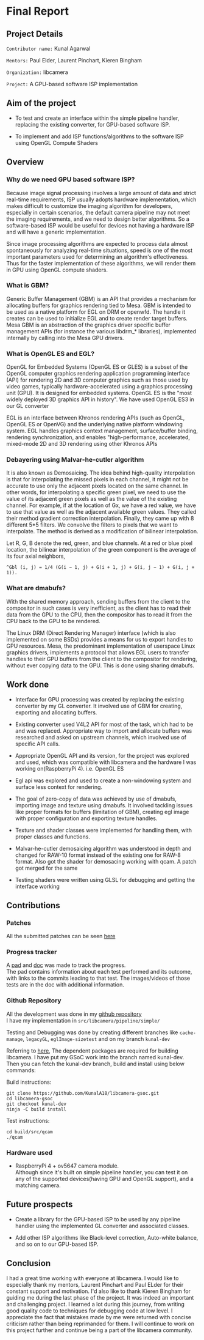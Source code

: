 # Final Report

## Project Details

`Contributor name:` Kunal Agarwal   

`Mentors:` Paul Elder, Laurent Pinchart, Kieren Bingham 

`Organization:` libcamera   

`Project:` A GPU-based software ISP implementation

## Aim of the project

- To test and create an interface within the simple pipeline handler, replacing the existing converter, for GPU-based software ISP.

- To implement and add ISP functions/algorithms to the software ISP using OpenGL Compute Shaders

## Overview 

### Why do we need GPU based software ISP?

Because image signal processing involves a large amount of data and strict real-time requirements, ISP usually adopts hardware implementation, which makes difficult to customize the imaging algorithm for developers, especially in certain scenarios, the default camera pipeline may not meet the imaging requirements, and we need to design better algorithms. So a software-based ISP would be useful for devices not having a hardware ISP and will have a generic implementation.    

Since image processing algorithms are expected to process data almost spontaneously for analyzing real-time situations, speed is one of the most important parameters used for determining an algorithm's effectiveness. Thus for the faster implementation of these algorithms, we will render them in GPU using OpenGL compute shaders.

### What is GBM?    
Generic Buffer Management (GBM) is an API that provides a mechanism for allocating buffers for graphics rendering tied to Mesa. GBM is intended to be used as a native platform for EGL on DRM or openwfd. The handle it creates can be used to initialize EGL and to create render target buffers. Mesa GBM is an abstraction of the graphics driver specific buffer management APIs (for instance the various libdrm_* libraries), implemented internally by calling into the Mesa GPU drivers.

### What is OpenGL ES and EGL?    
OpenGL for Embedded Systems (OpenGL ES or GLES) is a subset of the OpenGL computer graphics rendering application programming interface (API) for rendering 2D and 3D computer graphics such as those used by video games, typically hardware-accelerated using a graphics processing unit (GPU). It is designed for embedded systems. OpenGL ES is the "most widely deployed 3D graphics API in history".
We have used OpenGL ES3 in our GL converter

EGL is an interface between Khronos rendering APIs (such as OpenGL, OpenGL ES or OpenVG) and the underlying native platform windowing system. EGL handles graphics context management, surface/buffer binding, rendering synchronization, and enables "high-performance, accelerated, mixed-mode 2D and 3D rendering using other Khronos APIs

### Debayering using Malvar-he-cutler algorithm    
It is also known as Demosaicing. The idea behind high-quality interpolation is that for interpolating the missed pixels in each channel, it might not be accurate to use only the adjacent pixels located on the same channel. In other words, for interpolating a specific green pixel, we need to use the value of its adjacent green pixels as well as the value of the existing channel. For example, if at the location of Gx, we have a red value, we have to use that value as well as the adjacent available green values. They called their method gradient correction interpolation. Finally, they came up with 8 different 5*5 filters. We convolve the filters to pixels that we want to interpolate. The method is derived as a modification of bilinear interpolation. 

Let R, G, B denote the red, green, and blue channels. At a red or blue pixel location, the bilinear interpolation of the green component is the average of its four axial neighbors, 

`^Gbl (i, j) = 1/4 (G(i − 1, j) + G(i + 1, j) + G(i, j − 1) + G(i, j + 1)).`

### What are dmabufs?
With the shared memory approach, sending buffers from the client to the compositor in such cases is very inefficient, as the client has to read their data from the GPU to the CPU, then the compositor has to read it from the CPU back to the GPU to be rendered.

The Linux DRM (Direct Rendering Manager) interface (which is also implemented on some BSDs) provides a means for us to export handles to GPU resources. Mesa, the predominant implementation of userspace Linux graphics drivers, implements a protocol that allows EGL users to transfer handles to their GPU buffers from the client to the compositor for rendering, without ever copying data to the GPU. This is done using sharing dmabufs.


## Work done

- Interface for GPU processing was created by replacing the existing converter by my GL converter. It involved use of GBM for creating, exporting and allocating buffers.

- Existing converter used V4L2 API for most of the task, which had to be and was replaced. Appropriate way to import and allocate buffers was researched and asked on upstream channels, which involved use of specific API calls.

- Appropriate OpenGL API and its version, for the project was explored and used, which was compatible with libcamera and the hardware I was working on(RaspberryPi 4). i.e. OpenGL ES

- Egl api was explored and used to create a non-windowing system and surface less context for rendering.

- The goal of zero-copy of data was achieved by use of dmabufs, importing image and texture using dmabufs. It involved tackling issues like proper formats for buffers (limitation of GBM), creating egl image with proper configuration and exporting texture handles.

- Texture and shader classes were implemented for handling them, with proper classes and functions.

- Malvar-he-cutler demosaicing algorithm was understood in depth and changed for RAW-10 format instead of the existing one for RAW-8 format. Also got the shader for demosacing working with qcam. A patch got merged for the same

- Testing shaders were written using GLSL for debugging and getting the interface working

## Contributions

### Patches
All the submitted patches can be seen [here](https://patchwork.libcamera.org/project/libcamera/list/?series=&submitter=116&state=*&q=&archive=both&delegate=)

### Progress tracker

A [pad](https://pad.libcamera.org/code/#/2/code/edit/PQ4jhJAUUG+b97uPfqMfX8gR/) and [doc](https://docs.google.com/document/d/1TC_eCvXlilo2jxdJkw_JjTwy8ZhDDd55QYaZ9mEBpSo/edit) was made to track the progress.    
The pad contains information about each test performed and its outcome, with links to the commits leading to that test. The images/videos of those tests are in the doc with additional information.

### Github Repository
All the development was done in my [github repository](https://github.com/KunalA18/libcamera-gsoc/tree/kunal-dev)   
I have my implementation in `src/libcamera/pipeline/simple/`

Testing and Debugging was done by creating different branches like `cache-manage`, `legacyGL`, `eglImage-sizetest` and on my branch `kunal-dev`

Referring to [here](https://libcamera.org/getting-started.html), The dependent packages are required for building libcamera. I have put my GSoC work into the branch named kunal-dev. Then you can fetch the kunal-dev branch, build and install using below commands:

Build instructions:
```
git clone https://github.com/KunalA18/libcamera-gsoc.git
cd libcamera-gsoc
git checkout kunal-dev
ninja -C build install
```
Test instructions:
```
cd build/src/qcam
./qcam
```
### Hardware used
- RaspberryPi 4 + ov5647 camera module.  
  Although since it's built on simple pipeline handler, you can test it on any of the supported devices(having GPU and OpenGL support), and a matching camera.


## Future prospects

- Create a library for the GPU-based ISP to be used by any pipeline handler using the implemented GL converter and associated classes.

- Add other ISP algorithms like Black-level correction, Auto-white balance, and so on to our GPU-based ISP.

## Conclusion

I had a great time working with everyone at libcamera. I would like to especially thank my mentors, Laurent Pinchart and Paul ELder for their constant support and motivation. I'd also like to thank Kieren Bingham for guiding me during the last phase of the project. It was indeed an important and challenging project. I learned a lot during this journey, from writing good quality code to techniques for debugging code at low level. I appreciate the fact that mistakes made by me were returned with concise criticism rather than being reprimanded for them. I will continue to work on this project further and continue being a part of the libcamera community.
